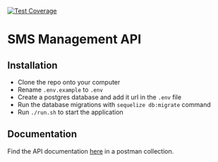 [![Test Coverage](https://api.codeclimate.com/v1/badges/6bca706338afd939bc85/test_coverage)](https://codeclimate.com/github/emugaya/sms-mgmnt-api/test_coverage)

# SMS Management API

## Installation
- Clone the repo onto your computer
- Rename `.env.example` to `.env`
- Create a postgres database and add it url in the `.env` file
- Run the database migrations with `sequelize db:migrate` command
- Run `./run.sh` to start the application

## Documentation
Find the API documentation [here]() in a postman collection.

## 